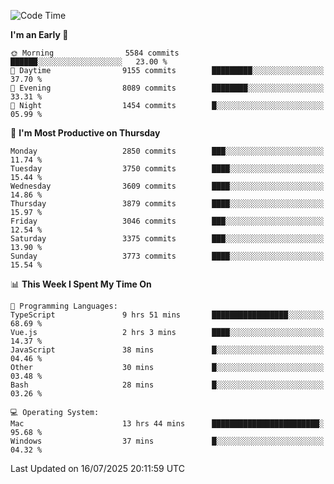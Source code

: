 <!--START_SECTION:waka-->
![Code Time](http://img.shields.io/badge/Code%20Time-5%2C215%20hrs%203%20mins-blue)

**I'm an Early 🐤** 

```text
🌞 Morning                5584 commits        ██████░░░░░░░░░░░░░░░░░░░   23.00 % 
🌆 Daytime                9155 commits        █████████░░░░░░░░░░░░░░░░   37.70 % 
🌃 Evening                8089 commits        ████████░░░░░░░░░░░░░░░░░   33.31 % 
🌙 Night                  1454 commits        █░░░░░░░░░░░░░░░░░░░░░░░░   05.99 % 
```
📅 **I'm Most Productive on Thursday** 

```text
Monday                   2850 commits        ███░░░░░░░░░░░░░░░░░░░░░░   11.74 % 
Tuesday                  3750 commits        ████░░░░░░░░░░░░░░░░░░░░░   15.44 % 
Wednesday                3609 commits        ████░░░░░░░░░░░░░░░░░░░░░   14.86 % 
Thursday                 3879 commits        ████░░░░░░░░░░░░░░░░░░░░░   15.97 % 
Friday                   3046 commits        ███░░░░░░░░░░░░░░░░░░░░░░   12.54 % 
Saturday                 3375 commits        ███░░░░░░░░░░░░░░░░░░░░░░   13.90 % 
Sunday                   3773 commits        ████░░░░░░░░░░░░░░░░░░░░░   15.54 % 
```


📊 **This Week I Spent My Time On** 

```text
💬 Programming Languages: 
TypeScript               9 hrs 51 mins       █████████████████░░░░░░░░   68.69 % 
Vue.js                   2 hrs 3 mins        ████░░░░░░░░░░░░░░░░░░░░░   14.37 % 
JavaScript               38 mins             █░░░░░░░░░░░░░░░░░░░░░░░░   04.46 % 
Other                    30 mins             █░░░░░░░░░░░░░░░░░░░░░░░░   03.48 % 
Bash                     28 mins             █░░░░░░░░░░░░░░░░░░░░░░░░   03.26 % 

💻 Operating System: 
Mac                      13 hrs 44 mins      ████████████████████████░   95.68 % 
Windows                  37 mins             █░░░░░░░░░░░░░░░░░░░░░░░░   04.32 % 
```


 Last Updated on 16/07/2025 20:11:59 UTC
<!--END_SECTION:waka-->
